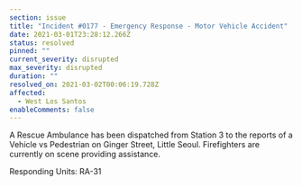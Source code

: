 ```yaml
---
section: issue
title: "Incident #0177 - Emergency Response - Motor Vehicle Accident"
date: 2021-03-01T23:28:12.266Z
status: resolved
pinned: ""
current_severity: disrupted
max_severity: disrupted
duration: ""
resolved_on: 2021-03-02T00:06:19.728Z
affected:
  - West Los Santos
enableComments: false
---
```

A Rescue Ambulance has been dispatched from Station 3 to the reports of a Vehicle vs Pedestrian on Ginger Street, Little Seoul. Firefighters are currently on scene providing assistance.

Responding Units: RA-31